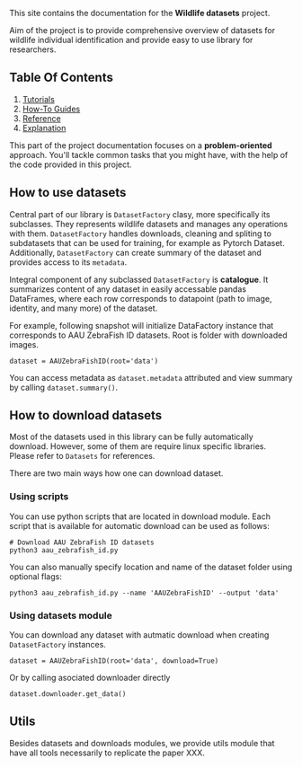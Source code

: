 This site contains the documentation for the
**Wildlife datasets** project. 

Aim of the project is to provide comprehensive overview of datasets for wildlife 
individual identification and provide easy to use library for researchers.

## Table Of Contents

1. [Tutorials](tutorials.md)
2. [How-To Guides](how-to-guides.md)
3. [Reference](reference.md)
4. [Explanation](explanation.md)


This part of the project documentation focuses on a
**problem-oriented** approach. You'll tackle common
tasks that you might have, with the help of the code
provided in this project.



## How to use datasets

Central part of our library is `DatasetFactory` clasy, more specifically its subclasses. They represents 
wildlife datasets and manages any operations with them. `DatasetFactory` handles downloads, cleaning and spliting to subdatasets that can be used for training, for example as Pytorch Dataset. Additionally, `DatasetFactory` can create summary of the dataset and provides access to its `metadata`.

Integral component of any subclassed `DatasetFactory` is **catalogue**. It summarizes content of any dataset in easily accessable pandas DataFrames, where each row corresponds to datapoint (path to image, identity, and many more) of the dataset. 


For example, following snapshot will initialize DataFactory instance that corresponds to AAU ZebraFish ID datasets. Root is folder with downloaded images.

    dataset = AAUZebraFishID(root='data')

You can access metadata as `dataset.metadata` attributed and view summary by calling `dataset.summary()`.





## How to download datasets
Most of the datasets used in this library can be fully automatically download. 
However, some of them are require linux specific libraries. 
Please refer to `Datasets` for references.


There are two main ways how one can download dataset.


### Using scripts
You can use python scripts that are located in download module.
Each script that is available for automatic download can be used as follows:

    # Download AAU ZebraFish ID datasets
    python3 aau_zebrafish_id.py

You can also manually specify location and name of the dataset folder using optional flags:

    python3 aau_zebrafish_id.py --name 'AAUZebraFishID' --output 'data'

### Using datasets module
You can download any dataset with autmatic download when creating `DatasetFactory` instances.

    dataset = AAUZebraFishID(root='data', download=True)

Or by calling asociated downloader directly

    dataset.downloader.get_data()


## Utils
Besides datasets and downloads modules, we provide utils module that have all tools necessarily to replicate the paper XXX.